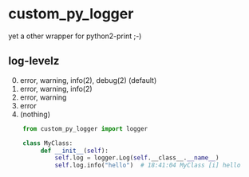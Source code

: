 # custom_py_logger
yet a other wrapper for python2-print ;-)

## log-levelz
0. error, warning, info(2), debug(2)  (default)
1. error, warning, info(2)
2. error, warning
3. error
4. (nothing)

```python
    from custom_py_logger import logger

    class MyClass:
         def __init__(self):
             self.log = logger.Log(self.__class__.__name__)
             self.log.info("hello")  # 18:41:04 MyClass [i] hello
```

